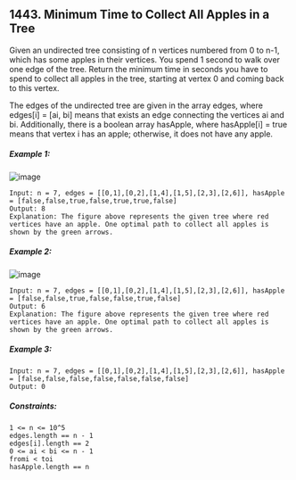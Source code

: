 ﻿## 1443. Minimum Time to Collect All Apples in a Tree

Given an undirected tree consisting of n vertices numbered from 0 to n-1, which has some apples in their vertices. You spend 1 second to walk over one edge of the tree. Return the minimum time in seconds you have to spend to collect all apples in the tree, starting at vertex 0 and coming back to this vertex.

The edges of the undirected tree are given in the array edges, where edges[i] = [ai, bi] means that exists an edge connecting the vertices ai and bi. Additionally, there is a boolean array hasApple, where hasApple[i] = true means that vertex i has an apple; otherwise, it does not have any apple.

##### Example 1:

![image](https://user-images.githubusercontent.com/36387585/211924067-b3303264-acc1-4ab2-986c-baf86a63d9a7.png)

    Input: n = 7, edges = [[0,1],[0,2],[1,4],[1,5],[2,3],[2,6]], hasApple = [false,false,true,false,true,true,false]
    Output: 8
    Explanation: The figure above represents the given tree where red vertices have an apple. One optimal path to collect all apples is shown by the green arrows.  

##### Example 2:

![image](https://user-images.githubusercontent.com/36387585/211924086-1341f05b-e37a-4e8e-9758-3ad4c7a6fb0c.png)

    Input: n = 7, edges = [[0,1],[0,2],[1,4],[1,5],[2,3],[2,6]], hasApple = [false,false,true,false,false,true,false]
    Output: 6
    Explanation: The figure above represents the given tree where red vertices have an apple. One optimal path to collect all apples is shown by the green arrows.  

##### Example 3:

    Input: n = 7, edges = [[0,1],[0,2],[1,4],[1,5],[2,3],[2,6]], hasApple = [false,false,false,false,false,false,false]
    Output: 0

##### Constraints:

    1 <= n <= 10^5
    edges.length == n - 1
    edges[i].length == 2
    0 <= ai < bi <= n - 1
    fromi < toi
    hasApple.length == n
